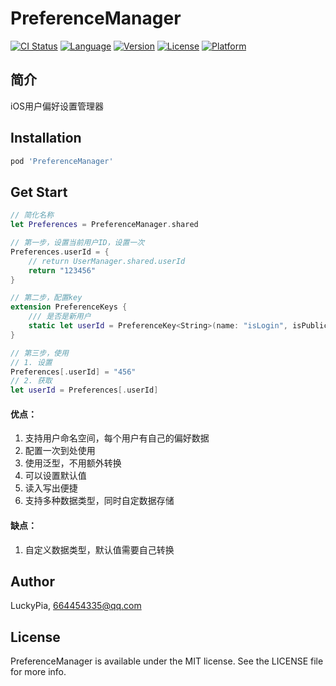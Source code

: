 # PreferenceManager

[![CI Status](https://img.shields.io/badge/iOS-10.0%2B-blueviolet)](https://travis-ci.org/LuckyPia/PreferenceManager)
[![Language](https://img.shields.io/badge/swift-5.0-ff69b4)](https://cocoapods.org/pods/PreferenceManager)
[![Version](https://img.shields.io/cocoapods/v/PreferenceManager.svg?style=flat)](https://cocoapods.org/pods/PreferenceManager)
[![License](https://img.shields.io/cocoapods/l/PreferenceManager.svg?style=flat)](https://cocoapods.org/pods/PreferenceManager)
[![Platform](https://img.shields.io/cocoapods/p/PreferenceManager.svg?style=flat)](https://cocoapods.org/pods/PreferenceManager)

## 简介
iOS用户偏好设置管理器

## Installation

```ruby
pod 'PreferenceManager'
```

## Get Start
```swift
// 简化名称
let Preferences = PreferenceManager.shared

// 第一步，设置当前用户ID，设置一次
Preferences.userId = {
    // return UserManager.shared.userId
    return "123456"
}

// 第二步，配置key
extension PreferenceKeys {
    /// 是否是新用户
    static let userId = PreferenceKey<String>(name: "isLogin", isPublic: false, defaultValue: "123")
}

// 第三步，使用
// 1. 设置
Preferences[.userId] = "456"
// 2. 获取
let userId = Preferences[.userId]
```

#### 优点：
1. 支持用户命名空间，每个用户有自己的偏好数据
2. 配置一次到处使用
3. 使用泛型，不用额外转换
4. 可以设置默认值
5. 读入写出便捷
6. 支持多种数据类型，同时自定数据存储

#### 缺点：
1. 自定义数据类型，默认值需要自己转换

## Author

LuckyPia, 664454335@qq.com

## License

PreferenceManager is available under the MIT license. See the LICENSE file for more info.
